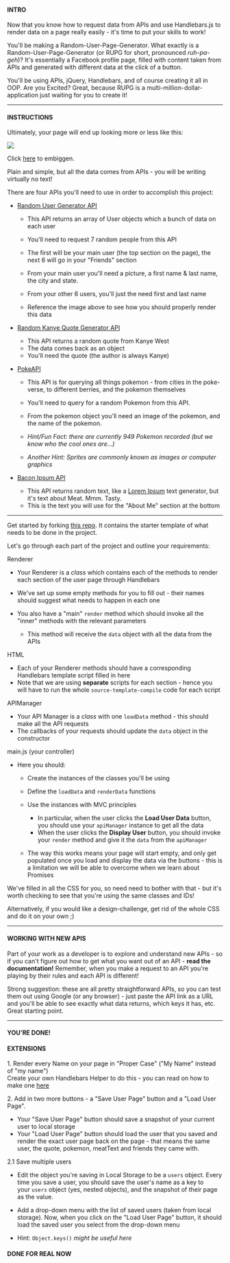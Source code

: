 #### INTRO

Now that you know how to request data from APIs and use Handlebars.js to render data on a page really easily - it's time to put your skills to work!

You'll be making a Random-User-Page-Generator. What exactly is a Random-User-Page-Generator (or RUPG for short, pronounced *ruh-pa-geh*)? It's essentially a Facebook profile page, filled with content taken from APIs and generated with different data at the click of a button.

You'll be using APIs, jQuery, Handlebars, and of course creating it all in OOP. Are you Excited? Great, because RUPG is a multi-million-dollar-application just waiting for you to create it!

* * * * *

#### INSTRUCTIONS

Ultimately, your page will end up looking more or less like this:

![](https://s3-us-west-2.amazonaws.com/learn-app/lesson-images/rupg_screenshot.png)

Click [here](https://s3-us-west-2.amazonaws.com/learn-app/lesson-images/rupg_screenshot.png) to embiggen.

Plain and simple, but all the data comes from APIs - you will be writing virtually no text!

There are four APIs you'll need to use in order to accomplish this project:

-   [Random User Generator API](https://randomuser.me/documentation#format)
    -   This API returns an array of User objects which a bunch of data on each user
    -   You'll need to request 7 random people from this API
    -   The first will be your main user (the top section on the page), the next 6 will go in your "Friends" section

    -   From your main user you'll need a picture, a first name & last name, the city and state.
    -   From your other 6 users, you'll just the need first and last name
    -   Reference the image above to see how you should properly render this data

-   [Random Kanye Quote Generator API](https://kanye.rest/)
    -   This API returns a random quote from Kanye West
    -   The data comes back as an object
    -   You'll need the quote (the author is always Kanye)
-   [PokeAPI](https://pokeapi.co/docs/v2.html)
    -   This API is for querying all things pokemon - from cities in the poke-verse, to different berries, and the pokemon themselves
    -   You'll need to query for a random Pokemon from this API.

    -   From the pokemon object you'll need an image of the pokemon, and the name of the pokemon.

    -   *Hint/Fun Fact: there are currently 949 Pokemon recorded (but we know who the cool ones are...)*
    -   *Another Hint: Sprites are commonly known as images or computer graphics*
-   [Bacon Ipsum API](https://baconipsum.com/json-api/)
    -   This API returns random text, like a [Lorem Ipsum](https://www.lipsum.com/) text generator, but it's text about Meat. Mmm. Tasty.
    -   This is the text you will use for the "About Me" section at the bottom

* * * * *

Get started by forking [this repo](https://github.com/Elevationacademy/userPage-API-Project-Student). It contains the starter template of what needs to be done in the project.

Let's go through each part of the project and outline your requirements:

Renderer

-   Your Renderer is a *class* which contains each of the methods to render each section of the user page through Handlebars
-   We've set up some empty methods for you to fill out - their names should suggest what needs to happen in each one
-   You also have a "main" `render` method which should invoke all the "inner" methods with the relevant parameters

    -   This method will receive the `data` object with all the data from the APIs

HTML

-   Each of your Renderer methods should have a corresponding Handlebars template script filled in here
-   Note that we are using **separate** scripts for each section - hence you will have to run the whole `source-template-compile` code for each script

APIManager

-   Your API Manager is a *class* with one `loadData` method - this should make all the API requests
-   The callbacks of your requests should update the `data` object in the constructor

main.js (your controller)

-   Here you should:
    -   Create the instances of the classes you'll be using
    -   Define the `loadData` and `renderData` functions
    -   Use the instances with MVC principles

        -   In particular, when the user clicks the **Load User Data** button, you should use your `apiManager` instance to get all the data
        -   When the user clicks the **Display User** button, you should invoke your `render` method and give it the `data` from the `apiManager`

    -   The way this works means your page will start empty, and only get populated once you load and display the data via the buttons - this is a limitation we will be able to overcome when we learn about Promises

We've filled in all the CSS for you, so need need to bother with that - but it's worth checking to see that you're using the same classes and IDs!

Alternatively, if you would like a design-challenge, get rid of the whole CSS and do it on your own ;)

* * * * *

#### WORKING WITH NEW APIS

Part of your work as a developer is to explore and understand new APIs - so if you can't figure out how to get what you want out of an API - **read the documentation!** Remember, when you make a request to an API you're playing by their rules and each API is different!

Strong suggestion: these are all pretty straightforward APIs, so you can test them out using Google (or any browser) - just paste the API link as a URL and you'll be able to see exactly what data returns, which keys it has, etc. Great starting point.

* * * * *

#### YOU'RE DONE!

#### EXTENSIONS

1. Render every Name on your page in "Proper Case" ("My Name" instead of "my name")\
Create your own Handlebars Helper to do this - you can read on how to make one [here](https://handlebarsjs.com/block_helpers.html)

2. Add in two more buttons - a "Save User Page" button and a "Load User Page".

-   Your "Save User Page" button should save a snapshot of your current user to local storage
-   Your "Load User Page" button should load the user that you saved and render the exact user page back on the page - that means the same user, the quote, pokemon, meatText and friends they came with.

2.1 Save multiple users

-   Edit the object you're saving in Local Storage to be a `users` object. Every time you save a user, you should save the user's name as a key to your `users` object (yes, nested objects), and the snapshot of their page as the value.
-   Add a drop-down menu with the list of saved users (taken from local storage). Now, when you click on the "Load User Page" button, it should load the saved user you select from the drop-down menu

-   Hint: `Object.keys()` *might be useful here*

#### DONE FOR REAL NOW